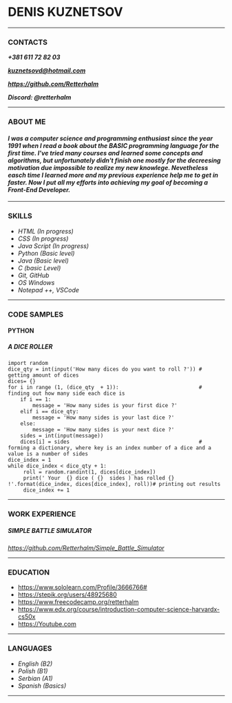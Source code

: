 # **DENIS KUZNETSOV**
 -----
### CONTACTS

***+381 611 72 82 03*** 

***kuznetsovd@hotmail.com***

***https://github.com/Retterhalm***

***Discord: @retterhalm*** 

-----

### ABOUT ME

 #### *I was a computer science and programming enthusiast since the year 1991 when I read a book about the BASIC programming language for the first time. I've tried many courses and learned some concepts and algorithms, but unfortunately didn't finish one mostly for the decreesing motivation due impossible to realize my new knowlege. Nevetheless easch time I learned more and my previous experience help me to get in faster. Now I put all my efforts into achieving my goal of becoming a Front-End Developer.*
-----

### SKILLS

- *HTML (In progress)*
- *CSS (In progress)*
- *Java Script (In progress)*
- *Python (Basic level)*
- *Java (Basic level)* 
- *C (basic Level)*
- *Git, GitHub*
- *OS Windows*
- *Notepad ++, VSCode*
-----

### CODE SAMPLES

#### PYTHON
##### **A DICE ROLLER**
```
import random
dice_qty = int(input('How many dices do you want to roll ?')) # getting amount of dices
dices= {}
for i in range (1, (dice_qty  + 1)):                          # finding out how many side each dice is  
    if i == 1:
        message = 'How many sides is your first dice ?'
    elif i == dice_qty:
        message = 'How many sides is your last dice ?'
    else:
        message = 'How many sides is your next dice ?'
    sides = int(input(message))
    dices[i] = sides                                          # forming a dictionary, where key is an index number of a dice and a value is a number of sides
dice_index = 1         
while dice_index < dice_qty + 1:  
     roll = random.randint(1, dices[dice_index])
     print(' Your  {} dice ( {}  sides ) has rolled {} !'.format(dice_index, dices[dice_index], roll))# printing out results
     dice_index += 1
```  
-----

### WORK EXPERIENCE  


##### **SIMPLE BATTLE SIMULATOR**
*https://github.com/Retterhalm/Simple_Battle_Simulator*

-----
### EDUCATION

- https://www.sololearn.com/Profile/3666766#
- https://stepik.org/users/48925680
- https://www.freecodecamp.org/retterhalm
- https://www.edx.org/course/introduction-computer-science-harvardx-cs50x
- https://Youtube.com
-----

### LANGUAGES

- *English (B2)*
- *Polish (B1)*
- *Serbian (A1)*
- *Spanish (Basics)*
-----




 